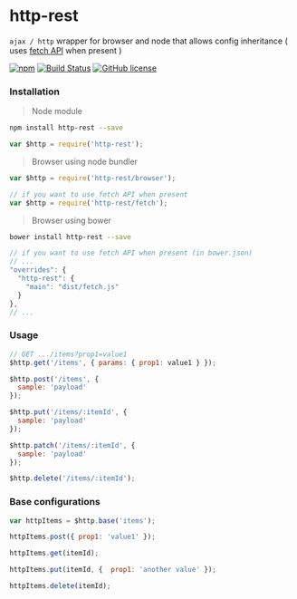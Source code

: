 
# http-rest

`ajax / http` wrapper for browser and node that allows config inheritance ( uses [fetch API](https://developer.mozilla.org/es/docs/Web/API/Fetch_API) when present )

[![npm](https://img.shields.io/npm/v/http-rest.svg)](https://www.npmjs.com/package/http-rest)
[![Build Status](https://travis-ci.org/kiltjs/http-rest.svg?branch=master)](https://travis-ci.org/kiltjs/http-rest)
[![GitHub license](https://img.shields.io/badge/license-MIT-blue.svg)](LICENSE)

### Installation

> Node module

``` sh
npm install http-rest --save
```
``` js
var $http = require('http-rest');
```

> Browser using node bundler

``` js
var $http = require('http-rest/browser');

// if you want to use fetch API when present
var $http = require('http-rest/fetch');
```

> Browser using bower

``` sh
bower install http-rest --save
```

``` js
// if you want to use fetch API when present (in bower.json)
// ...
"overrides": {
  "http-rest": {
    "main": "dist/fetch.js"
  }
},
// ...
```


### Usage

``` js
// GET .../items?prop1=value1
$http.get('/items', { params: { prop1: value1 } });

$http.post('/items', {
  sample: 'payload'
});

$http.put('/items/:itemId', {
  sample: 'payload'
});

$http.patch('/items/:itemId', {
  sample: 'payload'
});

$http.delete('/items/:itemId');
```

### Base configurations

``` js
var httpItems = $http.base('items');

httpItems.post({ prop1: 'value1' });

httpItems.get(itemId);

httpItems.put(itemId, {  prop1: 'another value' });

httpItems.delete(itemId);
```
